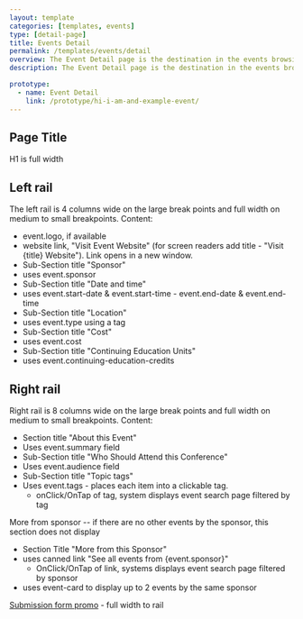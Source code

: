 ```yaml
---
layout: template
categories: [templates, events]
type: [detail-page]
title: Events Detail
permalink: /templates/events/detail
overview: The Event Detail page is the destination in the events browsing journey. 
description: The Event Detail page is the destination in the events browsing journey. Please see the [Events](/templates/events) page for information about the Event content type.

prototype:
  - name: Event Detail
    link: /prototype/hi-i-am-and-example-event/
---
```


## Page Title
H1 is full width

## Left rail
The left rail is 4 columns wide on the large break points and full width on medium to small breakpoints.
Content:
- event.logo, if available
- website link, "Visit Event Website" (for screen readers add title - "Visit {title} Website"). Link opens in a new window.
- Sub-Section title "Sponsor"
- uses event.sponsor
- Sub-Section title "Date and time"
- uses event.start-date & event.start-time - event.end-date & event.end-time
- Sub-Section title "Location" 
- uses event.type using a tag
- Sub-Section title "Cost"
- uses event.cost
- Sub-Section title "Continuing Education Units"
- uses event.continuing-education-credits

## Right rail
Right rail is 8 columns wide on the large break points and full width on medium to small breakpoints.
Content:
- Section title "About this Event"
- Uses event.summary field
- Sub-Section title "Who Should Attend this Conference"
- Uses event.audience field
- Sub-Section title "Topic tags"
- Uses event.tags - places each item into a clickable tag. 
  - onClick/OnTap of tag, system displays event search page filtered by tag

More from sponsor -- if there are no other events by the sponsor, this section does not display  
- Section Title "More from this Sponsor"
- uses canned link "See all events from {event.sponsor}" 
  - OnClick/OnTap of link, systems displays event search page filtered by sponsor
- uses event-card to display up to 2 events by the same sponsor

[Submission form promo](/patterns/summary-box/submissions) - full width to rail
